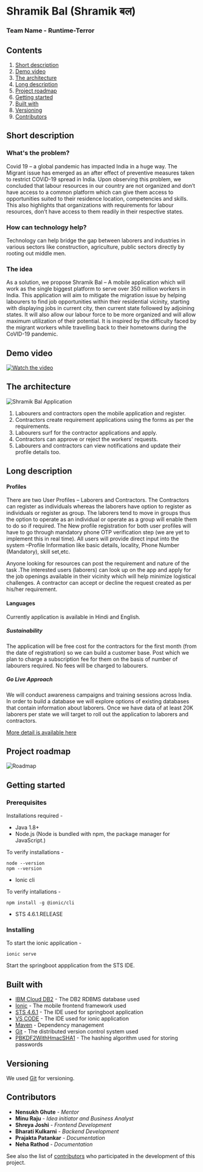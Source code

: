 # Shramik Bal (Shramik बल)
### Team Name - Runtime-Terror 
## Contents

1. [Short description](#short-description)
1. [Demo video](#demo-video)
1. [The architecture](#the-architecture)
1. [Long description](#long-description)
1. [Project roadmap](#project-roadmap)
1. [Getting started](#getting-started)
1. [Built with](#built-with)
1. [Versioning](#versioning)
1. [Contributors](#contributors)

## Short description

### What's the problem?

Covid 19 – a global pandemic has impacted India in a huge way. The Migrant issue has emerged as an after effect of preventive measures taken to restrict COViD-19 spread in India. Upon observing this problem, we concluded that labour resources in our country are not organized and don’t have access to a common platform which can give them access to opportunities suited to their residence location, competencies and skills. This also highlights that organizations with requirements for labour resources, don’t have access to them readily in their respective states.

### How can technology help?

Technology can help bridge the gap between laborers and industries in various sectors like construction, agriculture, public sectors directly by rooting out middle men.

### The idea

As a solution, we propose Shramik Bal – A mobile application which will work as the single biggest platform to serve over 350 million workers in India. This application will aim to mitigate the migration issue by helping labourers to find job opportunities within their residential vicinity, starting with displaying jobs in current city, then current state followed by adjoining states. It will also allow our labour force to be more organized and will allow maximum utilization of their potential. It is inspired by the difficulty faced by the migrant workers while travelling back to their hometowns during the CoVID-19 pandemic.

## Demo video

[![Watch the video](https://github.com/bmk15897/Runtime-Terror-Shramik-Bal/blob/master/f53d86b3-4841-4087-b084-87718360387e_200x200.png)](https://drive.google.com/file/d/1wi2dgUrjuCnEtJ0Rz-RRRnFaaYZJLQGL/view?usp=sharing)

## The architecture

![Shramik Bal Application](https://github.com/bmk15897/Runtime-Terror-Shramik-Bal/blob/master/Runtime%20Terror_Shramik%20Bal_Architecture.JPG)

1. Labourers and contractors open the mobile application and register.
2. Contractors create requirement applications using the forms as per the requirements.
3. Labourers surf for the contractor applications and apply.
4. Contractors can approve or reject the workers' requests.
5. Labourers and contractors can view notifications and update their profile details too.

## Long description

#### Profiles 
There are two User Profiles – Laborers and Contractors. The Contractors can register as individuals whereas the laborers have option to register as individuals or register as group.  The laborers tend to move in groups thus the option to operate as an individual or operate as a group will enable them to do so if required. The New profile registration for both user profiles will have to go through mandatory phone OTP verification step (we are yet to implement this in real time). All users will provide direct input into the system –Profile Information like basic details, locality, Phone Number (Mandatory), skill set,etc.

Anyone looking for resources can post the requirement and nature of the task .The interested users (laborers) can look up on the app and apply for the job openings available in their vicinity which will help minimize logistical challenges. A contractor can accept or decline the request created as per his/her requirement.

#### Languages

Currently application is available in Hindi and English.

##### Sustainability

The application will be free cost for the contractors for the first month (from the date of registration) so we can build a customer base. Post which we plan to charge a subscription fee for them on the basis of number of labourers required. No fees will be charged to labourers.

##### Go Live Approach

We will conduct awareness campaigns and training sessions across India. In order to build a database we will explore options of existing databases that contain information about laborers. Once we have data of at least 20K laborers per state we will target to roll out the application to laborers and contractors.

[More detail is available here](https://github.com/bmk15897/Runtime-Terror-Shramik-Bal/blob/master/Women%20Hackathon_Runtime%20Terror_Participation.pdf)

## Project roadmap

![Roadmap](https://github.com/bmk15897/Runtime-Terror-Shramik-Bal/blob/master/Runtime%20Terror_Shramik%20Bal_Road%20Map.JPG)

## Getting started

### Prerequisites

Installations required - 

+ Java 1.8+
+ Node.js (Node is bundled with npm, the package manager for JavaScript.)

To verify installations - 
```
node --version
npm --version
```
+ Ionic cli 

To verify intallations -
```
npm install -g @ionic/cli
```
+ STS 4.6.1.RELEASE

### Installing

To start the ionic application - 

``` 
ionic serve
```

Start the springboot appplication from the STS IDE.

## Built with

* [IBM Cloud DB2](https://cloud.ibm.com/catalog/services/db2) - The DB2 RDBMS database used
* [Ionic](https://ionicframework.com/) - The mobile frontend framework used
* [STS 4.6.1](https://spring.io/tools) - The IDE used for springboot application
* [VS CODE](https://code.visualstudio.com/) - The IDE used for ionic application
* [Maven](https://maven.apache.org/) - Dependency management
* [Git](https://git-scm.com/) - The distributed version control system used
* [PBKDF2WithHmacSHA1](https://howtodoinjava.com/security/how-to-generate-secure-password-hash-md5-sha-pbkdf2-bcrypt-examples/) - The hashing algorithm used for storing passwords

## Versioning

We used [Git](https://git-scm.com/) for versioning.

## Contributors

* **Nensukh Ghute** - *Mentor*
* **Minu Raju** - *Idea initiator and Business Analyst*
* **Shreya Joshi** - *Frontend Development*
* **Bharati Kulkarni** - *Backend Development*
* **Prajakta Patankar** - *Documentation*
* **Neha Rathod** - *Documentation*


See also the list of [contributors](https://github.com/bmk15897/Runtime-Terror-Shramik-Bal/graphs/contributors) who participated in the development of this project.
